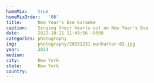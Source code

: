```yaml
---
homeMix:	true
homeMixOrder:	'06'
title:  	New Year's Eve karaoke
caption:	Singing their hearts out on New Year's Eve
date:   	2022-10-21 11:49:56 -0500
categories: photography
img:		photography/20231231-manhattan-02.jpg
year:		2023
medium:
city:		New York
state:		New York
country:
---
```

